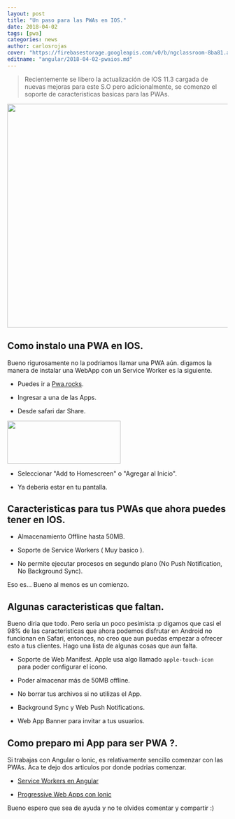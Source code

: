 ```yaml
---
layout: post
title: "Un paso para las PWAs en IOS."
date: 2018-04-02
tags: [pwa]
categories: news
author: carlosrojas
cover: "https://firebasestorage.googleapis.com/v0/b/ngclassroom-8ba81.appspot.com/o/posts%2F2018-04-02-pwaios%2FTitulos.png?alt=media&token=eaa5be63-38ac-496d-bd47-b877983859b7"
editname: "angular/2018-04-02-pwaios.md"
---
```

> Recientemente se libero la actualización de IOS 11.3 cargada de nuevas mejoras para este S.O pero adicionalmente, se comenzo el soporte de caracteristicas basicas para las PWAs.

<img width="1024" height="512" class="responsive" src="https://firebasestorage.googleapis.com/v0/b/ngclassroom-8ba81.appspot.com/o/posts%2F2018-04-02-pwaios%2FTitulos.png?alt=media&token=eaa5be63-38ac-496d-bd47-b877983859b7"> 

 

## Como instalo una PWA en IOS.

Bueno rigurosamente no la podriamos llamar una PWA aún. digamos la manera de instalar una WebApp con un Service Worker es la siguiente.

- Puedes ir a [Pwa.rocks](https://pwa.rocks/).

- Ingresar a una de las Apps.

- Desde safari dar Share.

<div class="row wrap">
  <div class="col col-100 col-md-33 col-lg-33">
    <img width="259" height="98" class="responsive" src="https://firebasestorage.googleapis.com/v0/b/ngclassroom-8ba81.appspot.com/o/posts%2F2018-04-02-pwaios%2FCaptura%20de%20pantalla%202018-03-30%20a%20la(s)%202.21.35%20p.%20m..png?alt=media&token=871f06a0-8ce4-463c-90aa-805164f2d3e7">
  </div>
  <div class="col col-100 col-md-33 col-lg-33">
    
  </div>
  <div class="col col-100 col-md-33 col-lg-33">
    
  </div>
</div>

- Seleccionar "Add to Homescreen" o "Agregar al Inicio".

- Ya deberia estar en tu pantalla.

## Caracteristicas para tus PWAs que ahora puedes tener en IOS.

- Almacenamiento Offline hasta 50MB.

- Soporte de Service Workers ( Muy basico ).

- No permite ejecutar procesos en segundo plano (No Push Notification, No Background Sync).

Eso es... Bueno al menos es un comienzo.

## Algunas caracteristicas que faltan.

Bueno diria que todo. Pero seria un poco pesimista :p digamos que casi el 98% de las caracteristicas que ahora podemos disfrutar en Android no funcionan en Safari, entonces, no creo que aun puedas empezar a ofrecer esto a tus clientes. Hago una lista de algunas cosas que aun falta.

- Soporte de Web Manifest. Apple usa algo llamado ```apple-touch-icon``` para poder configurar el icono.

- Poder almacenar más de 50MB offline.

- No borrar tus archivos si no utilizas el App. 

- Background Sync y Web Push Notifications.

- Web App Banner para invitar a tus usuarios.



## Como preparo mi App para ser PWA ?.

Si trabajas con Angular o Ionic, es relativamente sencillo comenzar con las PWAs. Aca te dejo dos articulos por donde podrias comenzar.

- [Service Workers en Angular](https://blog.ng-classroom.com/blog/angular/angular-service-workers/)

- [Progressive Web Apps con Ionic](https://blog.ng-classroom.com/blog/ionic2/pwa-ionic/)

Bueno espero que sea de ayuda y no te olvides comentar y compartir :)
